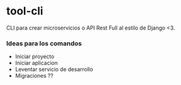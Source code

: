 # tool-cli
CLI para crear microservicios o API Rest Full al estilo de Django &lt;3.


### Ideas para los comandos

- Iniciar proyecto
- Iniciar aplicacion
- Leventar servicio de desarrollo
- Migraciones ??
